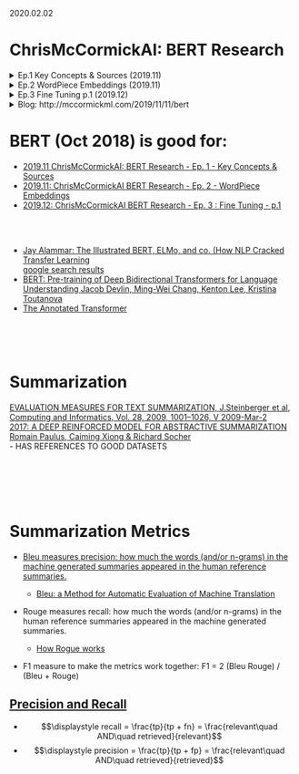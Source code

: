2020.02.02
# ChrisMcCormickAI: BERT Research 
<details>
  <summary> Ep.1 Key Concepts & Sources (2019.11)<br>    </summary>
    - https://www.youtube.com/watch?v=FKlPCK1uFrc&list=PLam9sigHPGwOBuH4_4fr-XvDbe5uneaf6 <br>
    - BERT <- Transformer <- [LSTM w/ Attention] <- [Encoder/Decoder + Bi-LSTM] <- [RNN + LSTM]<br>
    - Bogus tasks: (1) Masked Language Model, (2) Next Sentence Prediction
</details>

<details>
  <summary> Ep.2 WordPiece Embeddings (2019.11)<br>    </summary>
    - https://www.youtube.com/watch?v=zJW57aCBCTk&list=PLam9sigHPGwOBuH4_4fr-XvDbe5uneaf6&index=2 <br>
    - BERT vocab sz = 30k, words are embedded into R^768<br>
    - Instead of working with sequence of words BERT works with sequence of embeddings.<br>
    - individual values inside feature vectors do not matter - relative proximity of vectors matters<br>
    - word piece model: (1) "embedding" = "em" "##bed" "##ding". BERT get 3 tokens (subwords) out of 1 word, (2)'kroxldyphivc' -> k-##ro-##x-##ld-##yp-##hi-##vc,  (3) bedding -> bed-##ding<br>
    - Vocab: 1=[PAD], 101=[UNK], 102=[CLS], 103=[SEP], 104=[MASK], 1000=!, 1001=\", 7607=##mus, 7613=1873<br>
</details>   
    
<details>
  <summary> Ep.3 Fine Tuning p.1 (2019.12)<br>    </summary>
    - https://www.youtube.com/watch?v=zJW57aCBCTk&list=PLam9sigHPGwOBuH4_4fr-XvDbe5uneaf6&index=3 <br>
    - Pros of Fine Tuning: (1) Quick Development, (2) Less Data needed, (3) Better results <br>
    - Cons: (1) BERT is a very large model: 109M weights = 436 MBytes (Embedding layer: 24M weights, 12 layers of Transformers=12*7M=84M)<br>
    - <br>
</details>
    
<details>
  <summary> Blog: http://mccormickml.com/2019/11/11/bert <br>    </summary>
    - http://mccormickml.com/2019/11/11/bert-research-ep-1-key-concepts-and-sources/ <br>
    - BERT was trained on two “fake tasks”: “Masked Word Prediction” and “Next Sentence Prediction”. <br>
    - As a byproduct of learning to do these tasks, it develops the ability to make sense of human language. <br>
    - Once the training is finished, we strip off the final layer(s) of the model which were specific to the fake task, and then apply BERT to the tasks that we actually care about. <br>
    - coming up with these two “fake tasks” is the real innovation of BERT–otherwise it’s just a large stack of Transformers, which had already been around.<br>
    - another key contribution might be Google researchers having the text data, compute resources, and audacity to train such a huge model<br>
</details>
    


# BERT (Oct 2018) is good for: 
- [2019.11 ChrisMcCormickAI: BERT Research - Ep. 1 - Key Concepts & Sources](https://www.youtube.com/watch?v=FKlPCK1uFrc&list=PLam9sigHPGwOBuH4_4fr-XvDbe5uneaf6)<br>
- [2019.11: ChrisMcCormickAI BERT Research - Ep. 2 - WordPiece Embeddings](https://www.youtube.com/watch?v=zJW57aCBCTk&list=PLam9sigHPGwOBuH4_4fr-XvDbe5uneaf6&index=2)<br>
- [2019.12: ChrisMcCormickAI BERT Research - Ep. 3 : Fine Tuning - p.1](https://www.youtube.com/watch?v=x66kkDnbzi4&list=PLam9sigHPGwOBuH4_4fr-XvDbe5uneaf6&index=3)<br>

[]()<br>
[]()<br>

    
- [Jay Alammar: The Illustrated BERT, ELMo, and co. (How NLP Cracked Transfer Learning](http://jalammar.github.io/illustrated-bert/)<br>
[google search results](https://www.google.com/search?q=BERT+and+other+transformers&rlz=1C1GCEA_enUS800US800&oq=bert&aqs=chrome.2.69i57j0j69i59j46l2j69i64l3.5639j0j7&sourceid=chrome&ie=UTF-8)<br>
- [BERT: Pre-training of Deep Bidirectional Transformers for Language Understanding
Jacob Devlin, Ming-Wei Chang, Kenton Lee, Kristina Toutanova](https://arxiv.org/abs/1810.04805)<br>
- [The Annotated Transformer](https://nlp.seas.harvard.edu/2018/04/03/attention.html)<br>


[]()<br>
[]()<br>
[]()<br>

# Summarization
[EVALUATION MEASURES FOR TEXT SUMMARIZATION, J.Steinberger et al, Computing and Informatics, Vol. 28, 2009, 1001–1026, V 2009-Mar-2 ](http://www.cai.sk/ojs/index.php/cai/article/viewFile/37/24)<br>
[2017: A DEEP REINFORCED MODEL FOR ABSTRACTIVE SUMMARIZATION Romain Paulus, Caiming Xiong & Richard Socher](https://arxiv.org/pdf/1705.04304.pdf)<br> 
          - HAS REFERENCES TO GOOD DATASETS
[]()<br>
[]()<br>
[]()<br>
[]()<br>
[]()<br>
[]()<br>

# Summarization Metrics

* [Bleu measures precision: how much the words (and/or n-grams) in the machine generated summaries appeared in the human reference summaries.](https://stackoverflow.com/questions/38045290/text-summarization-evaluation-bleu-vs-rouge)
   - [Bleu: a Method for Automatic Evaluation of Machine Translation](http://www1.cs.columbia.edu/nlp/sgd/bleu.pdf)

* Rouge measures recall: how much the words (and/or n-grams) in the human reference summaries appeared in the machine generated summaries.
  - [How Rogue works](http://text-analytics101.rxnlp.com/2017/01/how-rouge-works-for-evaluation-of.html)
* F1 measure to make the metrics work together: F1 = 2  (Bleu  Rouge) / (Bleu + Rouge)

## [Precision and Recall](https://en.wikipedia.org/wiki/Precision_and_recall)
   - $$\displaystyle  recall = \frac{tp}{tp + fn}  = \frac{relevant\quad AND\quad retrieved}{relevant}$$
   - $$\displaystyle  precision = \frac{tp}{tp + fp} = \frac{relevant\quad AND\quad retrieved}{retrieved}$$


